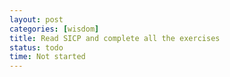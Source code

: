 ```yaml
---
layout: post
categories: [wisdom]
title: Read SICP and complete all the exercises
status: todo
time: Not started
---
```

